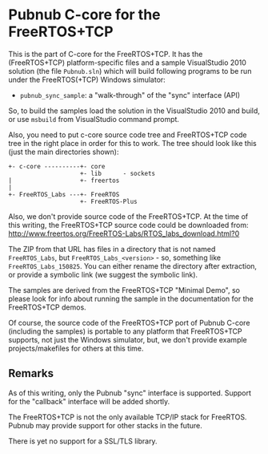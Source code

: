 # Pubnub C-core for the FreeRTOS+TCP

This is the part of C-core for the FreeRTOS+TCP.  It has the (FreeRTOS+TCP)
platform-specific files and a sample VisualStudio 2010 solution (the file
`Pubnub.sln`) which will build following programs to be run under the 
FreeRTOS(+TCP) Windows simulator:

- `pubnub_sync_sample`: a "walk-through" of the "sync" interface (API)

So, to build the samples load the solution in the VisualStudio 2010
and build, or use `msbuild` from VisualStudio command prompt.

Also, you need to put c-core source code tree and FreeRTOS+TCP code
tree in the right place in order for this to work. The tree should
look like this (just the main directories shown):

    +- c-core ----------+- core
                        +- lib      - sockets
    |                   +- freertos
    |
    +- FreeRTOS_Labs ---+- FreeRTOS
                        +- FreeRTOS-Plus

Also, we don't provide source code of the FreeRTOS+TCP. At the time of 
this writing, the FreeRTOS+TCP source code could be downloaded from: 
http://www.freertos.org/FreeRTOS-Labs/RTOS_labs_download.html?0

The ZIP from that URL has files in a directory that is not named
`FreeRTOS_Labs`, but `FreeRTOS_Labs_<version>` - so, something like
`FreeRTOS_Labs_150825`. You can either rename the directory after
extraction, or provide a symbolic link (we suggest the symbolic link).

The samples are derived from the FreeRTOS+TCP "Minimal Demo", so
please look for info about running the sample in the documentation
for the FreeRTOS+TCP demos.

Of course, the source code of the FreeRTOS+TCP port of Pubnub C-core
(including the samples) is portable to any platform that FreeRTOS+TCP 
supports, not just the Windows simulator, but, we don't provide example 
projects/makefiles for others at this time.


## Remarks

As of this writing, only the Pubnub "sync" interface is supported.
Support for the "callback" interface will be added shortly.

The FreeRTOS+TCP is not the only available TCP/IP stack for FreeRTOS.
Pubnub may provide support for other stacks in the future.

There is yet no support for a SSL/TLS library.